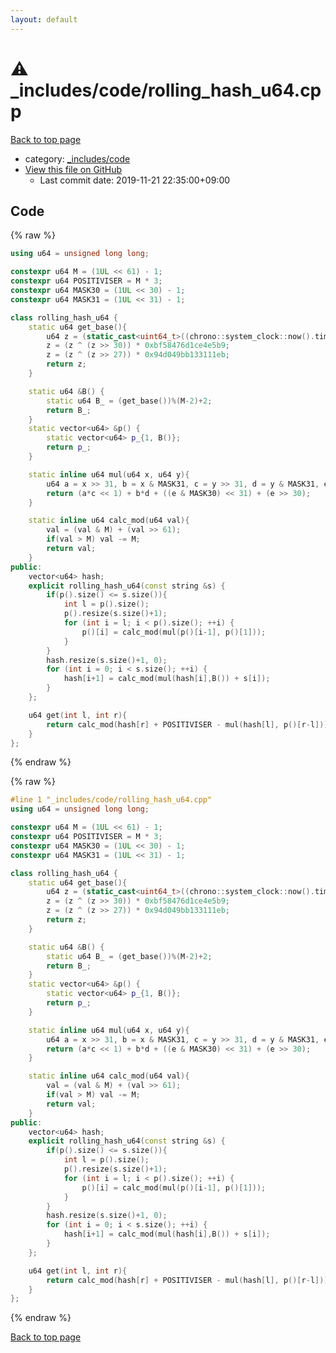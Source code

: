 ```yaml
---
layout: default
---
```


<!-- mathjax config similar to math.stackexchange -->
<script type="text/javascript" async
  src="https://cdnjs.cloudflare.com/ajax/libs/mathjax/2.7.5/MathJax.js?config=TeX-MML-AM_CHTML">
</script>
<script type="text/x-mathjax-config">
  MathJax.Hub.Config({
    TeX: { equationNumbers: { autoNumber: "AMS" }},
    tex2jax: {
      inlineMath: [ ['$','$'] ],
      processEscapes: true
    },
    "HTML-CSS": { matchFontHeight: false },
    displayAlign: "left",
    displayIndent: "2em"
  });
</script>

<script type="text/javascript" src="https://cdnjs.cloudflare.com/ajax/libs/jquery/3.4.1/jquery.min.js"></script>
<script src="https://cdn.jsdelivr.net/npm/jquery-balloon-js@1.1.2/jquery.balloon.min.js" integrity="sha256-ZEYs9VrgAeNuPvs15E39OsyOJaIkXEEt10fzxJ20+2I=" crossorigin="anonymous"></script>
<script type="text/javascript" src="../../../assets/js/copy-button.js"></script>
<link rel="stylesheet" href="../../../assets/css/copy-button.css" />


# :warning: _includes/code/rolling_hash_u64.cpp

<a href="../../../index.html">Back to top page</a>

* category: <a href="../../../index.html#b46effe2a00fceb0770301fd2a31d561">_includes/code</a>
* <a href="{{ site.github.repository_url }}/blob/master/_includes/code/rolling_hash_u64.cpp">View this file on GitHub</a>
    - Last commit date: 2019-11-21 22:35:00+09:00




## Code

<a id="unbundled"></a>
{% raw %}
```cpp
using u64 = unsigned long long;

constexpr u64 M = (1UL << 61) - 1;
constexpr u64 POSITIVISER = M * 3;
constexpr u64 MASK30 = (1UL << 30) - 1;
constexpr u64 MASK31 = (1UL << 31) - 1;

class rolling_hash_u64 {
    static u64 get_base(){
        u64 z = (static_cast<uint64_t>((chrono::system_clock::now().time_since_epoch().count())&((1LL << 32)-1)))+0x9e3779b97f4a7c15;
        z = (z ^ (z >> 30)) * 0xbf58476d1ce4e5b9;
        z = (z ^ (z >> 27)) * 0x94d049bb133111eb;
        return z;
    }

    static u64 &B() {
        static u64 B_ = (get_base())%(M-2)+2;
        return B_;
    }
    static vector<u64> &p() {
        static vector<u64> p_{1, B()};
        return p_;
    }

    static inline u64 mul(u64 x, u64 y){
        u64 a = x >> 31, b = x & MASK31, c = y >> 31, d = y & MASK31, e = b*c+a*d;
        return (a*c << 1) + b*d + ((e & MASK30) << 31) + (e >> 30);
    }

    static inline u64 calc_mod(u64 val){
        val = (val & M) + (val >> 61);
        if(val > M) val -= M;
        return val;
    }
public:
    vector<u64> hash;
    explicit rolling_hash_u64(const string &s) {
        if(p().size() <= s.size()){
            int l = p().size();
            p().resize(s.size()+1);
            for (int i = l; i < p().size(); ++i) {
                p()[i] = calc_mod(mul(p()[i-1], p()[1]));
            }
        }
        hash.resize(s.size()+1, 0);
        for (int i = 0; i < s.size(); ++i) {
            hash[i+1] = calc_mod(mul(hash[i],B()) + s[i]);
        }
    };

    u64 get(int l, int r){
        return calc_mod(hash[r] + POSITIVISER - mul(hash[l], p()[r-l]));
    }
};


```
{% endraw %}

<a id="bundled"></a>
{% raw %}
```cpp
#line 1 "_includes/code/rolling_hash_u64.cpp"
using u64 = unsigned long long;

constexpr u64 M = (1UL << 61) - 1;
constexpr u64 POSITIVISER = M * 3;
constexpr u64 MASK30 = (1UL << 30) - 1;
constexpr u64 MASK31 = (1UL << 31) - 1;

class rolling_hash_u64 {
    static u64 get_base(){
        u64 z = (static_cast<uint64_t>((chrono::system_clock::now().time_since_epoch().count())&((1LL << 32)-1)))+0x9e3779b97f4a7c15;
        z = (z ^ (z >> 30)) * 0xbf58476d1ce4e5b9;
        z = (z ^ (z >> 27)) * 0x94d049bb133111eb;
        return z;
    }

    static u64 &B() {
        static u64 B_ = (get_base())%(M-2)+2;
        return B_;
    }
    static vector<u64> &p() {
        static vector<u64> p_{1, B()};
        return p_;
    }

    static inline u64 mul(u64 x, u64 y){
        u64 a = x >> 31, b = x & MASK31, c = y >> 31, d = y & MASK31, e = b*c+a*d;
        return (a*c << 1) + b*d + ((e & MASK30) << 31) + (e >> 30);
    }

    static inline u64 calc_mod(u64 val){
        val = (val & M) + (val >> 61);
        if(val > M) val -= M;
        return val;
    }
public:
    vector<u64> hash;
    explicit rolling_hash_u64(const string &s) {
        if(p().size() <= s.size()){
            int l = p().size();
            p().resize(s.size()+1);
            for (int i = l; i < p().size(); ++i) {
                p()[i] = calc_mod(mul(p()[i-1], p()[1]));
            }
        }
        hash.resize(s.size()+1, 0);
        for (int i = 0; i < s.size(); ++i) {
            hash[i+1] = calc_mod(mul(hash[i],B()) + s[i]);
        }
    };

    u64 get(int l, int r){
        return calc_mod(hash[r] + POSITIVISER - mul(hash[l], p()[r-l]));
    }
};


```
{% endraw %}

<a href="../../../index.html">Back to top page</a>

